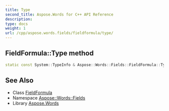 ```yaml
---
title: Type
second_title: Aspose.Words for C++ API Reference
description: 
type: docs
weight: 1
url: /cpp/aspose.words.fields/fieldformula/type/
---
```

## FieldFormula::Type method




```cpp
static const System::TypeInfo & Aspose::Words::Fields::FieldFormula::Type()
```

## See Also

* Class [FieldFormula](../)
* Namespace [Aspose::Words::Fields](../../)
* Library [Aspose.Words](../../../)
